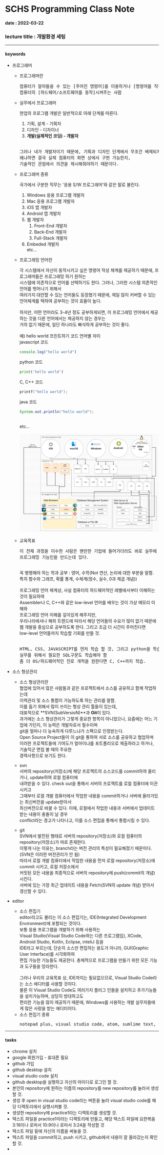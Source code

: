 # SCHS Programming Class Note
#### date : 2022-03-22
### lecture title : 개발환경 세팅
* * *


#### keywords
* 프로그래머
    - 프로그래머란

        <pre>컴퓨터가 알아들을 수 있는 [주어진 명령어]를 이용하거나 [명령어를 직접 만들어] 원하는 요구사항에 맞춰<br/>컴퓨터의 [하드웨어/소프트웨어를 동작]시켜주는 사람</pre>

    - 실무에서 프로그래머

        현업의 프로그램 개발은 일반적으로 아래 단계를 따른다.
        1. 기획, 설계 - 기획자
        2. 디자인 - 디자이너
        3. **개발(실제적인 코딩) - 개발자**   
        <br/>
        <pre>그러나 내가 개발자이기 때문에, 기획과 디자인 단계에서 무조건 배제되지는 않는다.<br/>왜냐하면 결국 실제 컴퓨터의 화면 상에서 구현 가능한지,<br/>기술적인 관점에서 의견을 제시해줘야하기 때문이다.</pre>

    - 프로그래머 종류

        국가에서 구분한 직무는 '응용 S/W 프로그래머'와 같은 말로 불린다.
        1. Windows 응용 프로그램 개발자
        2. Mac 응용 프로그램 개발자
        3. iOS 앱 개발자
        4. Android 앱 개발자
        5. 웹 개발자
            1. Front-End 개발자
            2. Back-End 개발자
            3. Full-Stack 개발자   
        6. Embeded 개발자   
        etc...
    
    - 프로그래밍 언어란

        각 시스템에서 자신이 동작시키고 싶은 명령어 작성 체계를 제공하기 때문에, 프로그래머들은 프로그래밍 하기 원하는<br/>
        시스템에 의존적으로 언어를 선택하기도 한다. 그러나, 그러한 시스템 의존적인 언어를 벗어나기 위해서<br/>
        여러가지 대안할 수 있는 언어들도 등장했기 때문에, 제일 많이 커버할 수 있는 언어체계를 택하여 공부하는 것이 효율이 높다.<br/>
        <br/>
        하지만, 어떤 언어라도 3-4년 정도 공부하게되면, 이 프로그래밍 언어에서 제공하는 것을 다른 언어에서는 제공하지 않는 경우는<br/>
        거의 없기 때문에, 일단 하나라도 빠삭하게 공부하는 것이 좋다.
        <br/>
        <br/>
        예) hello world 프린트하기 코드 언어별 차이<br/>
        javascript 코드
        ```javascript
        console.log("hello world")
        ```
        python 코드
        ```python
        print('hello world')
        ```
        C, C++ 코드
        ```C
        printf("hello world");
        ```
        java 코드
        ```java
        System.out.println("hello world");
        ```
        <br/>
        etc...

        <img src="https://github.com/dogfoots/schs_lect/blob/main/lecture1/dev_scheme.PNG" title="dev scheme" alt="dev scheme"></img>

    - 교육목표
        <pre>이 전체 과정을 이수한 사람은 왠만한 기업에 들어가더라도 바로 실무에 투입 가능한 수준의<br/>프로그래밍 기능인을 만드는데 있다.</pre>
        <br/>
        꼭 병행해야 하는 학과 공부 : 영어, 수학(Not 연산, 논리에 대한 부분을 말함. 특히 함수와 그래프, 확률 통계, 수체계(정수, 실수, 0과 제곱 개념))
        <br/><br/>
        프로그래밍 언어 체계상, 사실 컴퓨터의 하드웨어적인 레벨에서부터 이해하는 것이 필요하여<br/>
        Assembler나 C, C++와 같은 low-level 언어를 배우는 것이 가상 메모리 이해와<br/>
        프로그래밍 언어 이해를 깊이있게 해주지만,<br/>
        우리나라에서나 해외 트렌드에 따라서 해당 언어들의 수요가 많이 없기 때문에<br/>
        웹 개발을 중심으로 공부하도록 한다. 그리고 조금 더 시간이 주어진다면 <br/>low-level 언어들까지 학습할 기회를 만들 것.<br/>
        <br/>
        <pre>HTML, CSS, JAVASCRIPT를 먼저 학습 할 것, 그리고 python을 학습할 것(대학 대비),<br/>실무를 위해서 필요한 SQL구문도 학습해야 함<br/>좀 더 OS/하드웨어적인 진로 개척을 원한다면 C, C++까지 학습.</pre>

* 소스 형상관리
    - 소스 형상관리란<br/>
        협업에 있어서 많은 사람들과 같은 프로젝트에서 소스를 공유하고 함께 작업하는데<br/>
        이력관리 및 소스 통합이 가능하도록 하는 관리를 말함.<br/>
        이를 돕기 위해서 많이 쓰이는 형상 관리 툴들이 있는데,<br/>
        대표적으로 **SVN(SubVersioN)**과 **Git**이 있다.<br/>
        과거에는 소스 형상관리가 그렇게 중요한 항목이 아니었으나, 요즘에는 어느 기업에 가던지, 이 능력은 개발자로서 필수이며<br/>
        git을 얼마나 더 능숙하게 다루느냐가 스펙으로 인정받는다.<br/>
        Open Source Project들이 이 git을 통하여 서로 소스를 공유하고 협업하며<br/>
        이러한 프로젝트들에 기여도가 얼마이냐를 포트폴리오로 제출하라고 하거나, 기술직군 면접 볼 때의 주요한<br/>
        경력사항으로 보기도 한다.

    - svn<br/>
        서버의 repository(저장소)에 해당 프로젝트의 소스코드를 commit하여 올리거나, update하여 로컬 컴퓨터에<br/>
        내려받을 수 있다. check out을 통해서 서버의 프로젝트를 로컬 컴퓨터에 이관시키고<br/>
        그때부터 로컬 개발 컴퓨터에서 작업한 내용을 commit하거나 서버에 올라가있는 최신버전을 update받아서<br/>
        최신버전으로 바꿀 수 있다. 이때, 로컬에서 작업한 내용과 서버에서 업데이트 받는 내용이 충돌이 날 경우<br/>
        conflict라는 경고가 나타나고, 이를 소스 편집을 통해서 통합시킬 수 있다.
    - git<br/>
        SVN에서 발전된 형태로 서버의 repository(저장소)와 로컬 컴퓨터의 repository(저장소)가 따로 존재한다.<br/>
        이렇게 나눈 이유는, branch라는 버전 관리의 특성이 필요해졌기 때문이다.(SVN은 이러한 버전관리가 안 됨)<br/>
        따라서 로컬 개발 컴퓨터에서 작업한 내용을 먼저 로컬 repository(저장소)에 commit 시키고, 로컬 저장소에서<br/>
        커밋된 모든 내용을 최종적으로 서버의 repository에 push(commit의 개념) 시킨다.<br/>
        서버에 있는 가장 최근 업데이트 내용을 Fetch(SVN의 update 개념) 받아서 갱신할 수 있다.

* editor
    - 소스 편집기<br/>
        editor라고도 불리는 이 소스 편집기는, IDE(Integrated Development Environment)에 포함되는 것이다.<br/>
        보통 응용 프로그램을 개발하기 위해 사용하는<br/>
        Visual Studio(Visual Studio Code와는 다른 프로그램임), XCode, Android Studio, Kotlin, Eclipse, inteliJ 등을<br/>
        IDE라고 부르는데, 단순히 소스만 편집하는 용도가 아니라, GUI(Graphic User Interface)를 시각화하여<br/>
        편집 가능한 기능들도 제공한다. 총체적으로 프로그램을 만들기 위한 모든 기능과 도구들을 망라한다.<br/>
        <br/>
        그러나 우리의 교육목표 상, IDE까지는 필요없으므로, Visual Studio Code라는 소스 에디터를 사용할 것이다.<br/>
        물론 이 Visual Studio Code도 여러가지 플러그 인들을 설치하고 추가기능들을 설치가능하며, 상당히 방대하고도<br/>
        편리한 기능을 많이 제공하기 때문에, Windows를 사용하는 개발 실무자들에게 많은 사랑을 받는 에디터이다.<br/>
    - 소스 편집기 종류<br/>
        <pre>notepad plus, visual studio code, atom, sumlime text, vim</pre>

* * *
#### tasks
* chrome 설치
* google 회원가입 - 휴대폰 필요
* github 가입
* github desktop 설치
* visual studio code 설치
* github desktop을 실행하고 자신의 아이디로 로그인 할 것.
* 본인의 repository에 원하는 이름의 repository를 new repository를 눌러서 생성할 것.
* 생성 후 open in visual studio code라는 버튼을 눌러 visual studio code를 해당 디렉토리에서 실행시켜볼 것.
* 생성한 repository에 practice1라는 디렉토리를 생성할 것.
* 텍스트 파일을 practice1이라는 디렉토리에 만들고, 해당 텍스트 파일에 요한복음 3:16이나 로마서 10:9이나 로마서 3:24을 작성할 것
* 텍스트 파일 밑에 자신의 이름을 써놓을 것.
* 텍스트 파일을 commit하고, push 시키고, github에서 내용이 잘 올라갔는지 확인할 것.
* 
